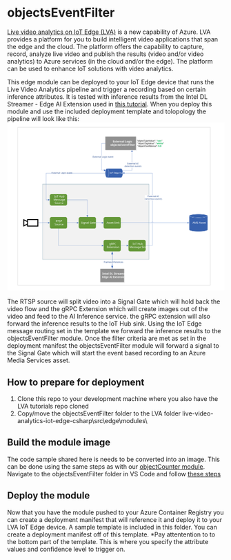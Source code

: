 # objectsEventFilter
[Live video analytics on IoT Edge (LVA)](https://azure.microsoft.com/en-us/services/media-services/live-video-analytics/) is a new capability of Azure. LVA provides a platform for you to build intelligent video applications that span the edge and the cloud. The platform offers the capability to capture, record, analyze live video and publish the results (video and/or video analytics) to Azure services (in the cloud and/or the edge). The platform can be used to enhance IoT solutions with video analytics.

This edge module can be deployed to your IoT Edge device that runs the Live Video Analytics pipeline and trigger a recording based on certain inference attributes. It is tested with inference results from the Intel DL Streamer - Edge AI Extension used in [this tutorial](https://docs.microsoft.com/azure/media-services/live-video-analytics-edge/use-intel-grpc-vas-tutorial). When you deploy this module and use the included deployment template and tolopology the pipeline will look like this:
<img src="evr-pipeline.svg" title="LVA objectsEventFilter module on IoT Edge"/>

The RTSP source will split video into a Signal Gate which will hold back the video flow and the gRPC Extension which will create images out of the video and feed to the AI Inference service. the gRPC extension will also forward the inference results to the IoT Hub sink. Using the IoT Edge message routing set in the template we forward the inference results to the objectsEventFilter module. Once the filter criteria are met as set in the deployment manifest the objectsEventFilter module will forward a signal to the Signal Gate which will start the event based recording to an Azure Media Services asset.

## How to prepare for deployment
1) Clone this repo to your development machine where you also have the LVA tutorials repo cloned
2) Copy/move the objectsEventFilter folder to the LVA folder live-video-analytics-iot-edge-csharp\src\edge\modules\

## Build the module image
The code sample shared here is needs to be converted into an image. This can be done using the same steps as with our [objectCounter module](https://docs.microsoft.com/azure/media-services/live-video-analytics-edge/event-based-video-recording-tutorial). Navigate to the objectsEventFilter folder in VS Code and follow [these steps](https://docs.microsoft.com/azure/media-services/live-video-analytics-edge/event-based-video-recording-tutorial#generate-and-deploy-the-iot-edge-deployment-manifest)

## Deploy the module
Now that you have the module pushed to your Azure Container Registry you can create a deployment manifest that will reference it and deploy it to your LVA IoT Edge device. A sample template is included in this folder. You can create a deployment manifest off of this template. 
*Pay attentention to to the bottom part of the template. This is where you specify the attribute values and confidence level to trigger on.




